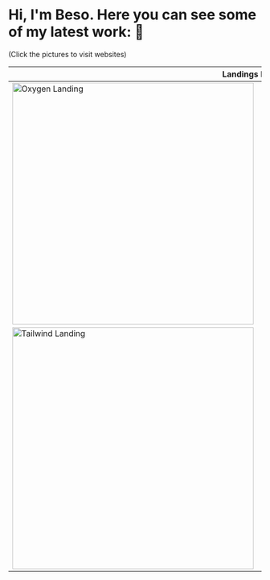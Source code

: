 # Hi, I'm Beso. Here you can see some of my latest work: 🧵
(Click the pictures to visit websites)

<table style="width: 100%; table-layout: fixed">
  <thead>
    <tr>
      <th colspan="2" rowspan="2">Landings Projects</th>
      <th colspan="2" rowspan="2">Simple JS Projects</th>
    </tr>
    <tr></tr>
  </thead>
  <tbody>
    <tr>
      <td>
        <a href="https://oxygen-criticvl.netlify.app"
          ><img
            style="width: 50vw"
            src="https://user-images.githubusercontent.com/60577503/207956598-d8862e77-2d5a-4a09-bb21-d8d47dc0a72c.png"
            alt="Oxygen Landing"
        /></a>
      </td>
      <td>
        <a href="https://adaptive-john-criticvl.netlify.app"
          ><img
            style="width: 50vw"
            src="https://user-images.githubusercontent.com/60577503/207956668-0aa2dd19-0b1f-439c-9493-d849fc7eaae4.png"
            alt="Adaptive Landing"
        /></a>
      </td>
      <td colspan="2" rowspan="2">
        <a href="https://simplez-hub-criticvl.netlify.app"
          ><img
            style="width: 100vw"
            src="https://user-images.githubusercontent.com/60577503/207955662-41adc5d3-5a7e-4d5e-a425-64fac2d85869.png"
            alt="Simplez Hub"
        /></a>
      </td>
    </tr>
    <tr>
      <td>
        <a href="https://cherry-criticvl.netlify.app"
          ><img
            style="width: 50vw"
            src="https://user-images.githubusercontent.com/60577503/207956957-0ffe31b6-2f08-46e1-ba04-4ec780c9ea0f.png"
            alt="Tailwind Landing"
        /></a>
      </td>
      <td>
        <a href="https://manage-criticvl.netlify.app"
          ><img
            style="width: 50vw"
            src="https://user-images.githubusercontent.com/60577503/207956995-48eb7f03-9573-4ad7-b7b3-d8953d450f63.png"
            alt="Manage Landing"
        /></a>
      </td>
    </tr>
  </tbody>
</table>
